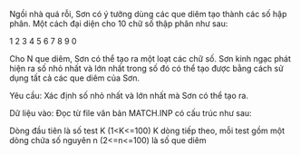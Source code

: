Ngồi nhà quá rỗi, Sơn có ý tưởng dùng các que diêm tạo thành các số hập phân. Một cách đại diện cho 10 chữ số thập phân như sau:

1 2 3 4 5 
6 7 8 9 0


Cho N que diêm, Sơn có thể tạo ra một loạt các chữ số. Sơn kinh ngạc phát hiện ra số nhỏ nhất và lớn nhất trong số đó có thể tạo được bằng cách sử dụng tất cả các que diêm của Sơn.

Yêu cầu: Xác định số nhỏ nhất và lớn nhất mà Sơn có thể tạo ra.

Dữ liệu vào: Đọc từ file văn bản MATCH.INP có cấu trúc như sau:

Dòng đầu tiên là số test K (1<K<=100)
K dòng tiếp theo, mỗi test gồm một dòng chứa số nguyên n (2<=n<=100) là số que diêm